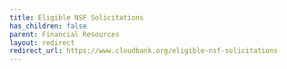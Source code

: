 ```yaml
---
title: Eligible NSF Solicitations
has_children: false
parent: Financial Resources
layout: redirect
redirect_url: https://www.cloudbank.org/eligible-nsf-solicitations
---
```


